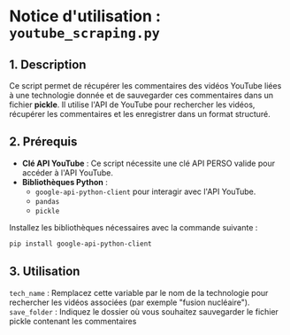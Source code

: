 # Notice d'utilisation : `youtube_scraping.py`

## 1. Description
Ce script permet de récupérer les commentaires des vidéos YouTube liées à une technologie donnée et de sauvegarder ces commentaires dans un fichier **pickle**. Il utilise l'API de YouTube pour rechercher les vidéos, récupérer les commentaires et les enregistrer dans un format structuré.

## 2. Prérequis
- **Clé API YouTube** : Ce script nécessite une clé API PERSO valide pour accéder à l'API YouTube.
- **Bibliothèques Python** :
  - `google-api-python-client` pour interagir avec l'API YouTube.
  - `pandas` 
  - `pickle` 
  
Installez les bibliothèques nécessaires avec la commande suivante :
```bash
pip install google-api-python-client 
```
## 3. Utilisation
```tech_name``` : Remplacez cette variable par le nom de la technologie pour rechercher les vidéos associées (par exemple "fusion nucléaire").
```save_folder``` : Indiquez le dossier où vous souhaitez sauvegarder le fichier pickle contenant les commentaires

